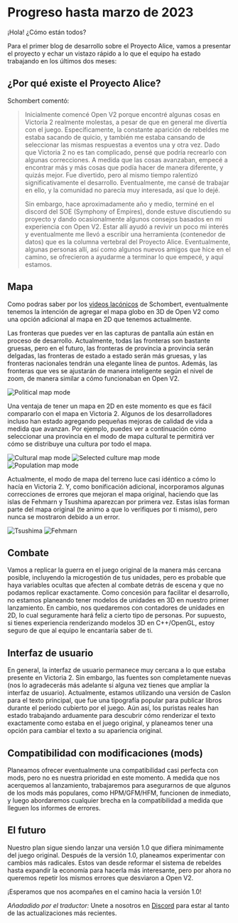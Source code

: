 # Progreso hasta marzo de 2023

¡Hola! ¿Cómo están todos?

Para el primer blog de desarrollo sobre el Proyecto Alice, vamos a presentar el proyecto y echar un vistazo rápido a lo que el equipo ha estado trabajando en los últimos dos meses:

## ¿Por qué existe el Proyecto Alice?

Schombert comentó:

> Inicialmente comencé Open V2 porque encontré algunas cosas en Victoria 2 realmente molestas, a pesar de que en general me divertía con el juego. Específicamente, la constante aparición de rebeldes me estaba sacando de quicio, y también me estaba cansando de seleccionar las mismas respuestas a eventos una y otra vez. Dado que Victoria 2 no es tan complicado, pensé que podría recrearlo con algunas correcciones. A medida que las cosas avanzaban, empecé a encontrar más y más cosas que podía hacer de manera diferente, y quizás mejor. Fue divertido, pero al mismo tiempo ralentizó significativamente el desarrollo. Eventualmente, me cansé de trabajar en ello, y la comunidad no parecía muy interesada, así que lo dejé.
>
> Sin embargo, hace aproximadamente año y medio, terminé en el discord del SOE (Symphony of Empires), donde estuve discutiendo su proyecto y dando ocasionalmente algunos consejos basados en mi experiencia con Open V2. Estar allí ayudó a revivir un poco mi interés y eventualmente me llevó a escribir una herramienta (contenedor de datos) que es la columna vertebral del Proyecto Alice. Eventualmente, algunas personas allí, así como algunos nuevos amigos que hice en el camino, se ofrecieron a ayudarme a terminar lo que empecé, y aquí estamos.

## Mapa

Como podras saber por los [videos lacónicos](https://www.youtube.com/channel/UCVRXDHpfemCzPSHDfqOPr-Q) de Schombert, eventualmente tenemos la intención de agregar el mapa globo en 3D de Open V2 como una opción adicional al mapa en 2D que tenemos actualmente.

Las fronteras que puedes ver en las capturas de pantalla aún están en proceso de desarrollo. Actualmente, todas las fronteras son bastante gruesas, pero en el futuro, las fronteras de provincia a provincia serán delgadas, las fronteras de estado a estado serán más gruesas, y las fronteras nacionales tendrán una elegante línea de puntos. Además, las fronteras que ves se ajustarán de manera inteligente según el nivel de zoom, de manera similar a cómo funcionaban en Open V2.

![Political map mode](./images/political.png)

Una ventaja de tener un mapa en 2D en este momento es que es fácil compararlo con el mapa en Victoria 2. Algunos de los desarrolladores incluso han estado agregando pequeñas mejoras de calidad de vida a medida que avanzan. Por ejemplo, puedes ver a continuación cómo seleccionar una provincia en el modo de mapa cultural te permitirá ver cómo se distribuye una cultura por todo el mapa.

![Cultural map mode](./images/cultural.png) 
![Selected culture map mode](./images/culturalB.png) 
![Population map mode](./images/population.png)

Actualmente, el modo de mapa del terreno luce casi idéntico a cómo lo hacía en Victoria 2. Y, como bonificación adicional, incorporamos algunas correcciones de errores que mejoran el mapa original, haciendo que las islas de Fehmarn y Tsushima aparezcan por primera vez. Estas islas forman parte del mapa original (te animo a que lo verifiques por ti mismo), pero nunca se mostraron debido a un error.

![Tsushima](./images/island2.png) 
![Fehmarn](./images/island1.png)

## Combate

Vamos a replicar la guerra en el juego original de la manera más cercana posible, incluyendo la microgestión de tus unidades, pero es probable que haya variables ocultas que afecten al combate detrás de escena y que no podamos replicar exactamente. Como concesión para facilitar el desarrollo, no estamos planeando tener modelos de unidades en 3D en nuestro primer lanzamiento. En cambio, nos quedaremos con contadores de unidades en 2D, lo cual seguramente hará feliz a cierto tipo de personas. Por supuesto, si tienes experiencia renderizando modelos 3D en C++/OpenGL, estoy seguro de que al equipo le encantaría saber de ti.

## Interfaz de usuario

En general, la interfaz de usuario permanece muy cercana a lo que estaba presente en Victoria 2. Sin embargo, las fuentes son completamente nuevas (nos lo agradecerás más adelante si alguna vez tienes que ampliar la interfaz de usuario). Actualmente, estamos utilizando una versión de Caslon para el texto principal, que fue una tipografía popular para publicar libros durante el período cubierto por el juego. Aún así, los puristas reales han estado trabajando arduamente para descubrir cómo renderizar el texto exactamente como estaba en el juego original, y planeamos tener una opción para cambiar el texto a su apariencia original.

## Compatibilidad con modificaciones (mods)

Planeamos ofrecer eventualmente una compatibilidad casi perfecta con mods, pero no es nuestra prioridad en este momento. A medida que nos acerquemos al lanzamiento, trabajaremos para asegurarnos de que algunos de los mods más populares, como HPM/GFM/HFM, funcionen de inmediato, y luego abordaremos cualquier brecha en la compatibilidad a medida que lleguen los informes de errores.

## El futuro

Nuestro plan sigue siendo lanzar una versión 1.0 que difiera mínimamente del juego original. Después de la versión 1.0, planeamos experimentar con cambios más radicales. Estos van desde reformar el sistema de rebeldes hasta expandir la economía para hacerla más interesante, pero por ahora no queremos repetir los mismos errores que desviaron a Open V2.

¡Esperamos que nos acompañes en el camino hacia la versión 1.0!

*Añadadido por el traductor:* Unete a nosotros en [Discord](https://discord.gg/QUJExr4mRn) para estar al tanto de las actualizaciones más recientes.